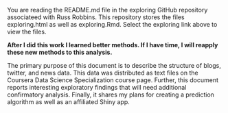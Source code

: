 You are reading the README.md file in the exploring GitHub repository associateed with Russ Robbins. This repository  stores the files exploring.html as well as exploring.Rmd. Select the exploring link above to view the files.

**After I did this work I learned better methods. If I have time, I will reapply these new methods to this analysis.**

The primary purpose of this document is to describe the structure of blogs, twitter, and news data. This data was distributed as text files on the Coursera Data Science Specialization course page. Further, this document reports interesting exploratory findings that will need additional confirmatory analysis. Finally, it shares my plans for creating a prediction algorithm as well as an affiliated Shiny app. 
